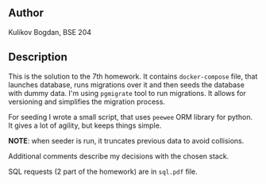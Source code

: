 ## Author
Kulikov Bogdan, BSE 204

## Description
This is the solution to the 7th homework.
It contains `docker-compose` file, that launches database, runs migrations over it and then seeds the database with dummy data.
I'm using `pgmigrate` tool to run migrations. It allows for versioning and simplifies the migration process.

For seeding I wrote a small script, that uses `peewee` ORM library for python.
It gives a lot of agility, but keeps things simple.

**NOTE**: when seeder is run, it truncates previous data to avoid collisions.

Additional comments describe my decisions with the chosen stack.


SQL requests (2 part of the homework) are in `sql.pdf` file.

